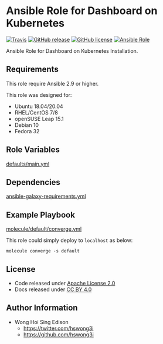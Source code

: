 # Ansible Role for Dashboard on Kubernetes

[![Travis](https://img.shields.io/travis/com/alvistack/ansible-role-kubernetes_dashboard.svg)](https://travis-ci.com/alvistack/ansible-role-kubernetes_dashboard)
[![GitHub release](https://img.shields.io/github/release/alvistack/ansible-role-kubernetes_dashboard.svg)](https://github.com/alvistack/ansible-role-kubernetes_dashboard)
[![GitHub license](https://img.shields.io/github/license/alvistack/ansible-role-kubernetes_dashboard.svg)](https://github.com/alvistack/ansible-role-kubernetes_dashboard/blob/master/LICENSE)
[![Ansible Role](https://img.shields.io/badge/galaxy-alvistack.kubernetes_dashboard-blue.svg)](https://galaxy.ansible.com/alvistack/kubernetes_dashboard)

Ansible Role for Dashboard on Kubernetes Installation.

## Requirements

This role require Ansible 2.9 or higher.

This role was designed for:

  - Ubuntu 18.04/20.04
  - RHEL/CentOS 7/8
  - openSUSE Leap 15.1
  - Debian 10
  - Fedora 32

## Role Variables

[defaults/main.yml](defaults/main.yml)

## Dependencies

[ansible-galaxy-requirements.yml](ansible-galaxy-requirements.yml)

## Example Playbook

[molecule/default/converge.yml](molecule/default/converge.yml)

This role could simply deploy to `localhost` as below:

    molecule converge -s default

## License

  - Code released under [Apache License 2.0](LICENSE)
  - Docs released under [CC BY 4.0](http://creativecommons.org/licenses/by/4.0/)

## Author Information

  - Wong Hoi Sing Edison
      - <https://twitter.com/hswong3i>
      - <https://github.com/hswong3i>
